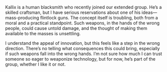 Kallix is a human blacksmith who recently joined our extended group. He’s a skilled craftsman, but I have serious reservations about one of his ideas—mass-producing flintlock guns. The concept itself is troubling, both from a moral and a practical standpoint. Such weapons, in the hands of the wrong people, could cause untold damage, and the thought of making them available to the masses is unsettling.

I understand the appeal of innovation, but this feels like a step in the wrong direction. There’s no telling what consequences this could bring, especially if such weapons fall into the wrong hands. I’m not sure how much I can trust someone so eager to weaponize technology, but for now, he’s part of the group, whether I like it or not.